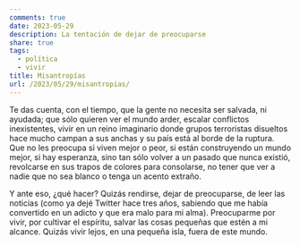 ```yaml
---
comments: true
date: 2023-05-29
description: La tentación de dejar de preocuparse
share: true
tags:
  - política
  - vivir
title: Misantropías
url: /2023/05/29/misantropias/
---
```



Te das cuenta, con el tiempo, que la gente no necesita ser salvada, ni ayudada; que sólo quieren ver el mundo arder, escalar conflictos inexistentes, vivir en un reino imaginario donde grupos terroristas disueltos hace mucho campan a sus anchas y su país está al borde de la ruptura. Que no les preocupa si viven mejor o peor, si están construyendo un mundo mejor, si hay esperanza, sino tan sólo volver a un pasado que nunca existió, revolcarse en sus trapos de colores para consolarse, no tener que ver a nadie que no sea blanco o tenga un acento extraño.

Y ante eso, ¿qué hacer? Quizás rendirse, dejar de preocuparse, de leer las noticias (como ya dejé Twitter hace tres años, sabiendo que me había convertido en un adicto y que era malo para mi alma). Preocuparme por vivir, por cultivar el espíritu, salvar las cosas pequeñas que estén a mi alcance. Quizás vivir lejos, en una pequeña isla, fuera de este mundo.
